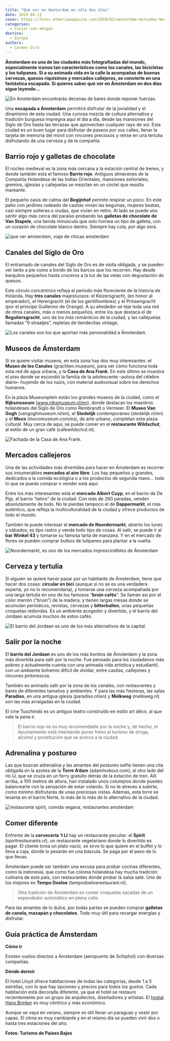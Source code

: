 ```yaml
---
title: "Qué ver en Ámsterdam en sólo dos días"
date: 2019-04-11
cover: https://fotos.etheriamagazine.com/2019/03/amsterdam-mercados-Noordermarkt.jpg
categories: 
  - viajar-con-amigas
destino: 
  - Europa
authors: 
  - Carmen Giró
---
```


**Ámsterdam es una de las ciudades más fotografiadas del mundo, especialmente iconos tan 
característicos como los canales, las bicicletas y los tulipanes. Si a su animada vida 
en la calle la acompañas de buenas cervezas, quesos riquísimos y mercados callejeros, se 
convierte en una fantástica escapada. Si quieres saber qué ver en Ámsterdam en dos días 
sigue leyendo...** 

![En Amsterdam encontrarás decenas de bares donde reponer fuerzas.](https://fotos.etheriamagazine.com/2019/03/amsterdam-viaje-pareja.jpg "En Ámsterdam encontrarás decenas de bares donde reponer fuerzas.")

Una **escapada a Ámsterdam** permitirá disfrutar de la jovialidad y el dinamismo de esta 
ciudad. Una curiosa mezcla de cultura alternativa y tradición burguesa impregna aquí el 
día a día, desde las mansiones del Siglo de Oro hasta las terrazas que aprovechan 
cualquier rayo de sol. Esta ciudad es un buen lugar para disfrutar de paseos por sus 
calles, llenar la tarjeta de memoria del móvil con rincones preciosos y reírse en una 
tertulia disfrutando de una cerveza y de la compañía. 

## Barrio rojo y galletas de chocolate

El núcleo medieval es la zona más cercana a la estación central de trenes, y donde 
también está el famoso **Barrio rojo**. Antiguos almacenes de la Compañía Holandesa de 
las Indias Orientales, mansiones señoriales, gremios, iglesias y callejuelas se mezclan 
en un cóctel que resulta mareante. 

El pequeño oasis de calma del **Begijnhof** permite respirar un poco. En este patio con 
jardines rodeado de casitas vivían las beguinas, mujeres beatas, casi siempre solteras o 
viudas, que vivían en retiro. Al lado se puede uno sentir algo más cerca del paraíso 
probando las **galletas de chocolate de Van Stapele**, una tienda minúscula que solo 
hornea un tipo de galleta, con un corazón de chocolate blanco dentro. Siempre hay cola, 
por algo será. 

![que ver amsterdam, viaje de chicas amsterdam](https://fotos.etheriamagazine.com/2019/03/amsterdam-Begijnhof-Breda.jpg "Begijnhof, el antiguo barrio de las beguinas, es uno de los oasis de paz de Ámsterdam.")

## Canales del Siglo de Oro

El entramado de canales del Siglo de Oro es de visita obligada, y se pueden ver tanto a 
pie como a bordo de los barcos que los recorren. Hay desde barquitos pequeños hasta 
cruceros a la luz de las velas con degustación de quesos. 

Este círculo concéntrico refleja el periodo más floreciente de la historia de Holanda. 
Hay **tres canales** majestuosos: el Keizersgracht, (en honor al emperador), el 
Herengracht (el de los gentilhombres) y el Prinsengracht (por el príncipe Guillermo de 
Orange). A su alrededor se teje toda una red de otros canales, más o menos pequeños, 
entre los que destaca el de **Reguliersgracht**, uno de los más románticos de la ciudad, 
y las callejuelas llamadas “9 straatjes”, repletas de tiendecitas vintage. 

![Los canales son los que aportan más personalidad a Ámsterdam.](https://fotos.etheriamagazine.com/2019/03/viaje-mujeres-amsterdam.jpg "Los canales son los que aportan más personalidad a Ámsterdam.")

## Museos de Ámsterdam

Si se quiere visitar museos, en esta zona hay dos muy interesantes: el **Museo de los 
Canales** (grachten.museum), para ver cómo funciona toda esta red de agua urbana, y la 
**Casa de Ana Frank**. En este último se muestra el piso donde se escondió la familia de 
la adolescente –autora del célebre diario– huyendo de los nazis, con material 
audiovisual sobre los derechos humanos. 

En la plaza Museumplein están los grandes museos de la ciudad, como el **Rijksmuseum** 
(www.rijksmuseum.nl/en), donde destacan los maestros holandeses del Siglo de Oro como 
Rembrandt o Vermeer. El **Museo Van Gogh** (vangoghmuseum.nl/en), el **Stedelijk** 
contemporáneo (stedelijk.nl/en) y el **Moco** (mocomuseum.com/es), de arte urbano, 
completan esta plaza cultural. Muy cerca de aquí, se puede comer en el **restaurante 
Wildschut**, al estilo de un gran café (cafewildschut.nl). 

![Fachada de la Casa de Ana Frank.](https://fotos.etheriamagazine.com/2019/03/amsterdam-casa-ana-frank.jpg "Fachada de la Casa de Ana Frank.")

## Mercados callejeros

Una de las actividades más divertidas para hacer en Ámsterdam es recorrer sus 
innumerables **mercados al aire libre**. Los hay pequeños y grandes, dedicados a la 
comida ecológica o a los productos de segunda mano... todo lo que se pueda comprar o 
vender está aquí. 

Entre los más interesantes está el **mercado Albert Cuyp**, en el barrio de De Pijp, el 
barrio “latino” de la ciudad. Con más de 260 paradas, venden absolutamente de todo. No 
te pierdas tampoco el de **Dappermarkt**, el más auténtico, que refleja la 
multiculturalidad de la ciudad y ofrece productos de todo el mundo. 

También te puede interesar el **mercado de Noordermarkt**, abierto los lunes y sábados; 
es tipo rastro y vende todo tipo de cosas. Al salir, se puede ir al **bar Winkel 43** y 
tomarse su famosa tarta de manzana. Y en el mercado de flores se pueden comprar bulbos 
de tulipanes para plantar a la vuelta. 

![Noordermarkt, es uno de los mercados imprescindibles de Ámsterdam](https://fotos.etheriamagazine.com/2019/03/amsterdam-mercados-Noordermarkt.jpg "Noordermarkt, es uno de los mercados imprescindibles.")

## Cerveza y tertulia

Si alguien se quiere hacer pasar por un habitante de Ámsterdam, tiene que hacer dos 
cosas: **circular en bici** (aunque si no se es una verdadera experta, yo no lo 
recomendaría), y tomarse una cerveza acompañada por una larga tertulia en uno de los 
famosos “**bruin cafés**”. Se llaman así por el color marrón (“bruin”) de la madera, y 
tienen largas mesas donde se acumulan periódicos, revistas, cervezas y **bitterballen**, 
unas pequeñas croquetas redondas. Es un ambiente acogedor y divertido, y el barrio del 
Jordaan acumula muchos de estos cafés. 

![El barrio del Jordaan es uno de los más alternativos de la capital.](https://fotos.etheriamagazine.com/2019/03/amsterdam-Jordaan.jpg "El barrio del Jordaan es uno de los más alternativos de la capital.")

## Salir por la noche

El **barrio del Jordaan** es uno de los más bonitos de Ámsterdam y la zona más divertida 
para salir por la noche. Fue pensado para los ciudadanos más pobres y actualmente cuenta 
con una animada vida artística y estudiantil, con un ambiente bohemio difícil de 
olvidar, entre casitas, callejones y rincones pintorescos. 

También es animado salir por la zona de los canales, con restaurantes y bares de 
diferentes tamaños y ambientes. Y para las más fiesteras, las salas **Paradiso**, en una 
antigua iglesia (paradiso.nl/en) y **Melkweg** (melkweg.nl) son las más arraigadas en la 
ciudad. 

El cine Tuschinski es un antiguo teatro construido en estilo art déco, al que vale la 
pena ir. 

> El barrio rojo no es muy recomendable por la noche y, de hecho, el Ayuntamiento está 
> intentando poner freno al turismo de droga, alcohol y prostitución que se acerca a la 
> ciudad. 

## Adrenalina y postureo

Las que buscan adrenalina y las amantes del postureo selfie tienen una cita obligada en 
la azotea de la **Torre A’dam** (adamlookout.com), al otro lado del río IJ, que se cruza 
en un ferry gratuito detrás de la estación de tren. Allí arriba, a 100 metros de altura, 
han instalado unos columpios donde puedes balancearte con la sensación de estar volando. 
Si no te atreves a subirte, como mínimo disfrutarás de unas preciosas vistas. Además, 
esta torre se levanta en el barrio Norte, lo más de lo más de lo alternativo de la 
ciudad. 

![restaurante spirit, comida vegana, restaurantes amsterdam](https://fotos.etheriamagazine.com/2019/03/amsterdam-spirit-restaurant.jpg "Visita el (©) restaurante vegano Spirit.")

## Comer diferente

Enfrente de la **cervecería ‘t IJ** hay un restaurante peculiar: el **Spirit** 
(spiritrestaurants.nl), un restaurante vegetariano donde lo divertido es pagar. El 
cliente toma un plato vacío, se sirve lo que quiere en el buffet y lo lleva a caja, 
donde lo pesarán en una báscula. Se paga por el peso de lo que llevas. 

Ámsterdam puede ser también una excusa para probar cocinas diferentes, como la 
indonesia, que como fue colonia holandesa hay mucha tradición culinaria de este país, 
con restaurantes donde probar la salsa saté. Uno de los mejores es **Tempo Doeloe** 
(tempodoeloerestaurant.nl). 

> Otra tradición de Ámsterdam es comer croquetas sacadas de un expendedor automático en 
> plena calle. 

Para las amantes de lo dulce, por todas partes se pueden comprar **galletas de canela, 
mazapán y chocolates**. Todo muy útil para recargar energías y disfrutar. 

## Guía práctica de Ámsterdam

**Cómo ir** 

Existen vuelos directos a Ámsterdam (aeropuerto de Schiphol) con diversas compañías. 

**Dónde dormir** 

El hotel Lloyd ofrece habitaciones de todas las categorías, desde 1 a 5 estrellas, con 
lo que hay opciones y precios para todos los gustos. Cada habitación está decorada 
diferente, ya que el hotel se restauró recientemente por un grupo de arquitectos, 
diseñadores y artistas. El [hostal Hans Brinker](https://hansbrinker.com/amsterdam) es 
muy céntrico y más económico. 

Aunque se vaya en verano, siempre es útil llevar un paraguas y vestir por capas. El 
clima es muy cambiante y en el mismo día se pueden vivir dos o hasta tres estaciones del 
año. 

**Fotos: Turismo de Países Bajos**
